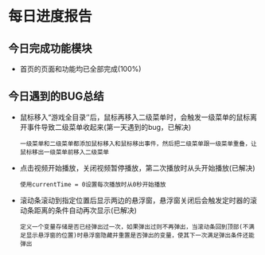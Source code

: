 # 每日进度报告

## 今日完成功能模块

- 首页的页面和功能均已全部完成(100%)

## 今日遇到的BUG总结

- 鼠标移入“游戏全目录‘'后，鼠标再移入二级菜单时，会触发一级菜单的鼠标离开事件导致二级菜单收起来(第一天遇到的bug，已解决)

  ```
  一级菜单和二级菜单都添加鼠标移入和鼠标移出事件，然后把二级菜单跟一级菜单重叠，让鼠标移出一级菜单前移入二级菜单
  ```

- 点击视频开始播放，关闭视频暂停播放，第二次播放时从头开始播放(已解决)

  ```
  使用currentTime = 0设置每次播放时从0秒开始播放
  ```

- 滚动条滚动到指定位置后显示两边的悬浮窗，悬浮窗关闭后会触发定时器的滚动条距离的条件自动再次显示(已解决)

  ```
  定义一个变量存储是否已经弹出过一次，如果弹出过则不再弹出，当滚动条回到顶部(不满足显示悬浮窗的位置)时悬浮窗隐藏并重置是否弹出的变量，使其下一次满足弹出条件还能弹出
  ```

  

